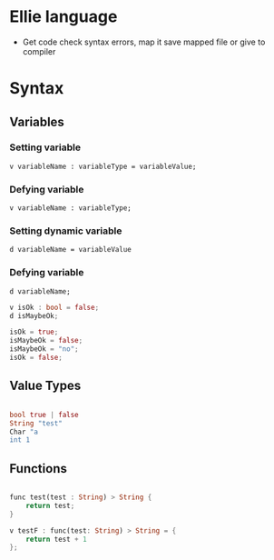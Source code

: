 # Ellie language

- Get code check syntax errors, map it save mapped file or give to compiler

# Syntax

## Variables

### Setting variable

`v variableName : variableType = variableValue;`

### Defying variable

`v variableName : variableType;`

### Setting dynamic variable

`d variableName = variableValue`

### Defying variable

`d variableName;`

```rust
v isOk : bool = false;
d isMaybeOk;

isOk = true;
isMaybeOk = false;
isMaybeOk = "no";
isOk = false;
```

## Value Types

```rust

bool true | false
String "test"
Char "a
int 1

```

## Functions

```rust

func test(test : String) > String {
    return test;
}

v testF : func(test: String) > String = {
    return test + 1
};

```